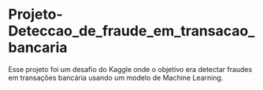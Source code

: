# Projeto-Deteccao_de_fraude_em_transacao_bancaria
Esse projeto foi um desafio do Kaggle onde o objetivo era detectar fraudes em transações bancária usando um modelo de Machine Learning.
